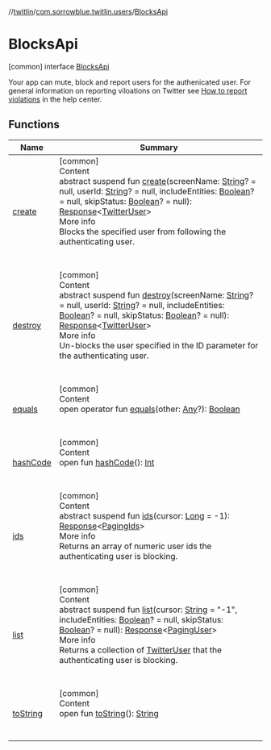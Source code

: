 //[twitlin](../../index.md)/[com.sorrowblue.twitlin.users](../index.md)/[BlocksApi](index.md)



# BlocksApi  
 [common] interface [BlocksApi](index.md)

Your app can mute, block and report users for the authenicated user. For general information on reporting viloations on Twitter see [How to report violations](https://support.twitter.com/articles/15789) in the help center.

   


## Functions  
  
|  Name|  Summary| 
|---|---|
| <a name="com.sorrowblue.twitlin.users/BlocksApi/create/#kotlin.String?#kotlin.String?#kotlin.Boolean?#kotlin.Boolean?/PointingToDeclaration/"></a>[create](create.md)| <a name="com.sorrowblue.twitlin.users/BlocksApi/create/#kotlin.String?#kotlin.String?#kotlin.Boolean?#kotlin.Boolean?/PointingToDeclaration/"></a>[common]  <br>Content  <br>abstract suspend fun [create](create.md)(screenName: [String](https://kotlinlang.org/api/latest/jvm/stdlib/kotlin/-string/index.html)? = null, userId: [String](https://kotlinlang.org/api/latest/jvm/stdlib/kotlin/-string/index.html)? = null, includeEntities: [Boolean](https://kotlinlang.org/api/latest/jvm/stdlib/kotlin/-boolean/index.html)? = null, skipStatus: [Boolean](https://kotlinlang.org/api/latest/jvm/stdlib/kotlin/-boolean/index.html)? = null): [Response](../../com.sorrowblue.twitlin.client/-response/index.md)<[TwitterUser](../../com.sorrowblue.twitlin.objects/-twitter-user/index.md)>  <br>More info  <br>Blocks the specified user from following the authenticating user.  <br><br><br>
| <a name="com.sorrowblue.twitlin.users/BlocksApi/destroy/#kotlin.String?#kotlin.String?#kotlin.Boolean?#kotlin.Boolean?/PointingToDeclaration/"></a>[destroy](destroy.md)| <a name="com.sorrowblue.twitlin.users/BlocksApi/destroy/#kotlin.String?#kotlin.String?#kotlin.Boolean?#kotlin.Boolean?/PointingToDeclaration/"></a>[common]  <br>Content  <br>abstract suspend fun [destroy](destroy.md)(screenName: [String](https://kotlinlang.org/api/latest/jvm/stdlib/kotlin/-string/index.html)? = null, userId: [String](https://kotlinlang.org/api/latest/jvm/stdlib/kotlin/-string/index.html)? = null, includeEntities: [Boolean](https://kotlinlang.org/api/latest/jvm/stdlib/kotlin/-boolean/index.html)? = null, skipStatus: [Boolean](https://kotlinlang.org/api/latest/jvm/stdlib/kotlin/-boolean/index.html)? = null): [Response](../../com.sorrowblue.twitlin.client/-response/index.md)<[TwitterUser](../../com.sorrowblue.twitlin.objects/-twitter-user/index.md)>  <br>More info  <br>Un-blocks the user specified in the ID parameter for the authenticating user.  <br><br><br>
| <a name="kotlin/Any/equals/#kotlin.Any?/PointingToDeclaration/"></a>[equals](../../com.sorrowblue.twitlin.v2.users/-users-api/-expansion/-companion/index.md#%5Bkotlin%2FAny%2Fequals%2F%23kotlin.Any%3F%2FPointingToDeclaration%2F%5D%2FFunctions%2F1930806739)| <a name="kotlin/Any/equals/#kotlin.Any?/PointingToDeclaration/"></a>[common]  <br>Content  <br>open operator fun [equals](../../com.sorrowblue.twitlin.v2.users/-users-api/-expansion/-companion/index.md#%5Bkotlin%2FAny%2Fequals%2F%23kotlin.Any%3F%2FPointingToDeclaration%2F%5D%2FFunctions%2F1930806739)(other: [Any](https://kotlinlang.org/api/latest/jvm/stdlib/kotlin/-any/index.html)?): [Boolean](https://kotlinlang.org/api/latest/jvm/stdlib/kotlin/-boolean/index.html)  <br><br><br>
| <a name="kotlin/Any/hashCode/#/PointingToDeclaration/"></a>[hashCode](../../com.sorrowblue.twitlin.v2.users/-users-api/-expansion/-companion/index.md#%5Bkotlin%2FAny%2FhashCode%2F%23%2FPointingToDeclaration%2F%5D%2FFunctions%2F1930806739)| <a name="kotlin/Any/hashCode/#/PointingToDeclaration/"></a>[common]  <br>Content  <br>open fun [hashCode](../../com.sorrowblue.twitlin.v2.users/-users-api/-expansion/-companion/index.md#%5Bkotlin%2FAny%2FhashCode%2F%23%2FPointingToDeclaration%2F%5D%2FFunctions%2F1930806739)(): [Int](https://kotlinlang.org/api/latest/jvm/stdlib/kotlin/-int/index.html)  <br><br><br>
| <a name="com.sorrowblue.twitlin.users/BlocksApi/ids/#kotlin.Long/PointingToDeclaration/"></a>[ids](ids.md)| <a name="com.sorrowblue.twitlin.users/BlocksApi/ids/#kotlin.Long/PointingToDeclaration/"></a>[common]  <br>Content  <br>abstract suspend fun [ids](ids.md)(cursor: [Long](https://kotlinlang.org/api/latest/jvm/stdlib/kotlin/-long/index.html) = -1): [Response](../../com.sorrowblue.twitlin.client/-response/index.md)<[PagingIds](../-paging-ids/index.md)>  <br>More info  <br>Returns an array of numeric user ids the authenticating user is blocking.  <br><br><br>
| <a name="com.sorrowblue.twitlin.users/BlocksApi/list/#kotlin.String#kotlin.Boolean?#kotlin.Boolean?/PointingToDeclaration/"></a>[list](list.md)| <a name="com.sorrowblue.twitlin.users/BlocksApi/list/#kotlin.String#kotlin.Boolean?#kotlin.Boolean?/PointingToDeclaration/"></a>[common]  <br>Content  <br>abstract suspend fun [list](list.md)(cursor: [String](https://kotlinlang.org/api/latest/jvm/stdlib/kotlin/-string/index.html) = "-1", includeEntities: [Boolean](https://kotlinlang.org/api/latest/jvm/stdlib/kotlin/-boolean/index.html)? = null, skipStatus: [Boolean](https://kotlinlang.org/api/latest/jvm/stdlib/kotlin/-boolean/index.html)? = null): [Response](../../com.sorrowblue.twitlin.client/-response/index.md)<[PagingUser](../-paging-user/index.md)>  <br>More info  <br>Returns a collection of [TwitterUser](../../com.sorrowblue.twitlin.objects/-twitter-user/index.md) that the authenticating user is blocking.  <br><br><br>
| <a name="kotlin/Any/toString/#/PointingToDeclaration/"></a>[toString](../../com.sorrowblue.twitlin.v2.users/-users-api/-expansion/-companion/index.md#%5Bkotlin%2FAny%2FtoString%2F%23%2FPointingToDeclaration%2F%5D%2FFunctions%2F1930806739)| <a name="kotlin/Any/toString/#/PointingToDeclaration/"></a>[common]  <br>Content  <br>open fun [toString](../../com.sorrowblue.twitlin.v2.users/-users-api/-expansion/-companion/index.md#%5Bkotlin%2FAny%2FtoString%2F%23%2FPointingToDeclaration%2F%5D%2FFunctions%2F1930806739)(): [String](https://kotlinlang.org/api/latest/jvm/stdlib/kotlin/-string/index.html)  <br><br><br>

